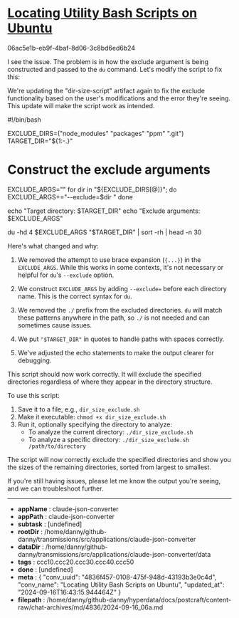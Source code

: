 # [Locating Utility Bash Scripts on Ubuntu](https://claude.ai/chat/4836f457-0108-475f-948d-43193b3e0c4d)

06ac5e1b-eb9f-4baf-8d06-3c8bd6ed6b24

 I see the issue. The problem is in how the exclude argument is being constructed and passed to the `du` command. Let's modify the script to fix this:

<antThinking>We're updating the "dir-size-script" artifact again to fix the exclude functionality based on the user's modifications and the error they're seeing. This update will make the script work as intended.</antThinking>

<antArtifact identifier="dir-size-script" type="application/vnd.ant.code" language="bash" title="Bash script to find directories with most content, excluding specified directories">
#!/bin/bash

EXCLUDE_DIRS=("node_modules" "packages" "ppm" ".git")
TARGET_DIR="${1:-.}"

# Construct the exclude arguments
EXCLUDE_ARGS=""
for dir in "${EXCLUDE_DIRS[@]}"; do
    EXCLUDE_ARGS+="--exclude=$dir "
done

echo "Target directory: $TARGET_DIR"
echo "Exclude arguments: $EXCLUDE_ARGS"

du -hd 4 $EXCLUDE_ARGS "$TARGET_DIR" | sort -rh | head -n 30
</antArtifact>

Here's what changed and why:

1. We removed the attempt to use brace expansion (`{...}`) in the `EXCLUDE_ARGS`. While this works in some contexts, it's not necessary or helpful for `du`'s `--exclude` option.

2. We construct `EXCLUDE_ARGS` by adding `--exclude=` before each directory name. This is the correct syntax for `du`.

3. We removed the `./` prefix from the excluded directories. `du` will match these patterns anywhere in the path, so `./` is not needed and can sometimes cause issues.

4. We put `"$TARGET_DIR"` in quotes to handle paths with spaces correctly.

5. We've adjusted the echo statements to make the output clearer for debugging.

This script should now work correctly. It will exclude the specified directories regardless of where they appear in the directory structure.

To use this script:

1. Save it to a file, e.g., `dir_size_exclude.sh`
2. Make it executable: `chmod +x dir_size_exclude.sh`
3. Run it, optionally specifying the directory to analyze:
   - To analyze the current directory: `./dir_size_exclude.sh`
   - To analyze a specific directory: `./dir_size_exclude.sh /path/to/directory`

The script will now correctly exclude the specified directories and show you the sizes of the remaining directories, sorted from largest to smallest.

If you're still having issues, please let me know the output you're seeing, and we can troubleshoot further.

---

* **appName** : claude-json-converter
* **appPath** : claude-json-converter
* **subtask** : [undefined]
* **rootDir** : /home/danny/github-danny/transmissions/src/applications/claude-json-converter
* **dataDir** : /home/danny/github-danny/transmissions/src/applications/claude-json-converter/data
* **tags** : ccc10.ccc20.ccc30.ccc40.ccc50
* **done** : [undefined]
* **meta** : {
  "conv_uuid": "4836f457-0108-475f-948d-43193b3e0c4d",
  "conv_name": "Locating Utility Bash Scripts on Ubuntu",
  "updated_at": "2024-09-16T16:43:15.944464Z"
}
* **filepath** : /home/danny/github-danny/hyperdata/docs/postcraft/content-raw/chat-archives/md/4836/2024-09-16_06a.md